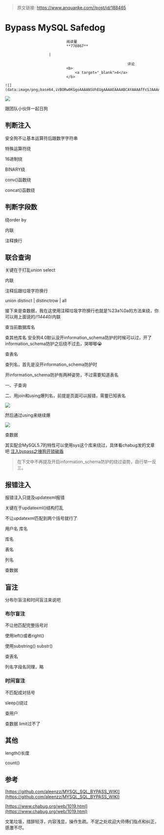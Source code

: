 > 原文链接: https://www.anquanke.com//post/id/188465 


# Bypass MySQL Safedog


                                阅读量   
                                **778867**
                            
                        |
                        
                                                            评论
                                <b>
                                    <a target="_blank">4</a>
                                </b>
                                                                                                                                    ![](data:image/png;base64,iVBORw0KGgoAAAANSUhEUgAAAAEAAAABCAYAAAAfFcSJAAAAAXNSR0IArs4c6QAAAARnQU1BAACxjwv8YQUAAAAJcEhZcwAADsQAAA7EAZUrDhsAAAANSURBVBhXYzh8+PB/AAffA0nNPuCLAAAAAElFTkSuQmCC)
                                                                                            



[![](https://p3.ssl.qhimg.com/t0136a9bfa315469964.jpg)](https://p3.ssl.qhimg.com/t0136a9bfa315469964.jpg)



跟团队小伙伴一起日狗



## 判断注入

安全狗不让基本运算符后跟数字字符串

特殊运算符绕

16进制绕

BINARY绕

conv()函数绕

concat()函数绕



## 判断字段数

绕order by

内联

注释换行



## 联合查询

关键在于打乱union select

内联

注释后跟垃圾字符换行

union distinct | distinctrow | all

接下来是查数据，我在这使用注释垃圾字符换行也就是%23a%0a的方法来绕，你可以用上面说的/*!14440*/内联

查当前数据库名

查其他库名 安全狗4.0默认没开information_schema防护的时候可以过，开了information_schema防护之后绕不过去，哭唧唧😭

查表名

查列名，首先是没开information_schema防护时

开information_schema防护有两种姿势，不过需要知道表名

一、子查询

二、用join和using爆列名，前提是页面可以报错，需要已知表名

[![](https://p4.ssl.qhimg.com/dm/1024_549_/t01944e8970418e8b83.png)](https://p4.ssl.qhimg.com/dm/1024_549_/t01944e8970418e8b83.png)

然后通过using来继续爆

[![](https://p3.ssl.qhimg.com/dm/1024_549_/t011ec2e75861741f68.png)](https://p3.ssl.qhimg.com/dm/1024_549_/t011ec2e75861741f68.png)

查数据

其实配合MySQL5.7的特性可以使用sys这个库来绕过，具体看chabug发的文章吧 [注入bypass之捶狗开锁破盾](https://www.chabug.org/web/1019.html)

> 在下文中不再提及开启information_schema防护的绕过姿势，自行举一反三。



## 报错注入

报错注入只提及updatexml报错

关键在于updatexml()结构打乱

不让updatexml匹配到两个括号就行了

用户名 库名

库名

表名

列名

查数据



## 盲注

分布尔盲注和时间盲注来说吧

### 布尔盲注

不让他匹配完整括号对

使用left()或者right()

使用substring() substr()

查表名

列名字段名同理，略

### 时间盲注

不匹配成对括号

sleep()绕过

查用户

查数据 limit过不了



## 其他

length()长度

count()



## 参考

[https://github.com/aleenzz/MYSQL_SQL_BYPASS_WIKI](https://github.com/aleenzz/MYSQL_SQL_BYPASS_WIKI)

[https://www.chabug.org/web/1019.html](https://www.chabug.org/web/1019.html)

文笔垃圾，措辞轻浮，内容浅显，操作生疏。不足之处欢迎大师傅们指点和纠正，感激不尽。
